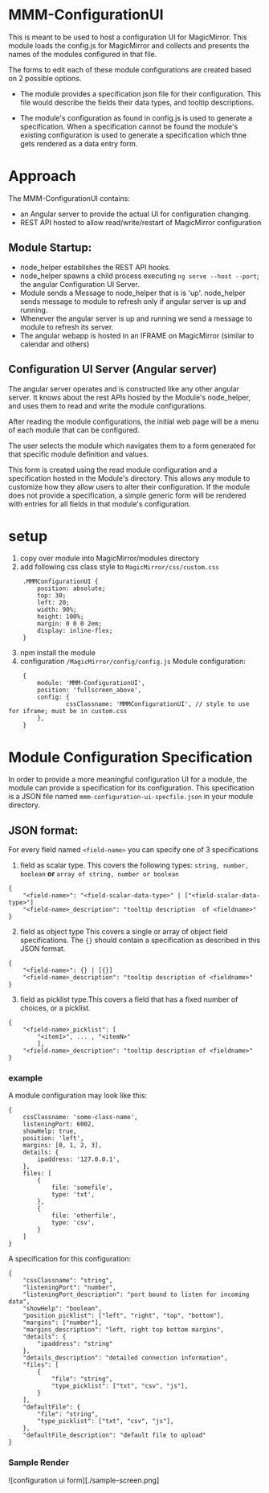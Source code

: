# MMM-ConfigurationUI
This is meant to be used to host a configuration UI for MagicMirror. This module loads the config.js for MagicMirror and collects and presents the names of the modules configured in that file. 

The forms to edit each of these module configurations are created based on 2 possible options.

* The module provides a specification json file for their configuration. This file would describe the fields their data types, and tooltip descriptions.

* The module's configuration as found in config.js is used to generate a specification. When a specification cannot be found the module's existing configuration is used to generate a specification which thne gets rendered as a data entry form.

# Approach
The MMM-ConfigurationUI contains: 
- an Angular server to provide the actual UI for configuration changing.
- REST API hosted to allow read/write/restart of MagicMirror configuration

## Module Startup:
- node_helper establishes the REST API hooks.
- node_helper spawns a child process executing `ng serve --host --port`; the angular Configuration UI Server.
- Module sends a Message to node_helper that is is 'up'. node_helper sends message to module to refresh only if angular server is up and running.
- Whenever the angular server is up and running we send a message to module to refresh its server.
- The angular webapp is hosted in an IFRAME on MagicMirror (similar to calendar and others)

## Configuration UI Server (Angular server)
The angular server operates and is constructed like any other angular server. It knows about the rest APIs hosted by the Module's node_helper, and uses them to read and write the module configurations.  

After reading the module configurations, the initial web page will be a menu of each module that can be configured.  

The user selects the module which navigates them to a form generated for that specific module definition and values.  

This form is created using the read module configuration and a specification hosted in the Module's directory. This allows any module to customize how they allow users to alter their configuration. If the module does not provide a specification, a simple generic form will be rendered with entries for all fields in that module's configuration.


# setup
1. copy over module into MagicMirror/modules directory
2. add following css class style to `MagicMirror/css/custom.css`
```
    .MMMConfigurationUI {
        position: absolute;
        top: 30;
        left: 20;
        width: 90%;
        height: 100%;
        margin: 0 0 0 2em;
        display: inline-flex;
    }
```
3. npm install the module
4. configuration
`/MagicMirror/config/config.js` Module configuration:
```
    {
        module: 'MMM-ConfigurationUI',
        position: 'fullscreen_above',
        config: {
                cssClassname: 'MMMConfigurationUI', // style to use for iframe; must be in custom.css
        },
    }
```

# Module Configuration Specification
In order to provide a more meaningful configuration UI for a module, the module can provide a specification for its configuration. This specification is a JSON file named `mmm-configuration-ui-specfile.json` in your module directory.

## JSON format:
For every field named `<field-name>` you can specify one of 3 specifications
1. field as scalar type. This covers the following types: `string, number, boolean` **or** `array of string, number or boolean`
```
{ 
    "<field-name>": "<field-scalar-data-type>" | ["<field-scalar-data-type>"]
    "<field-name>_description": "tooltip description  of <fieldname>"
}
```
2. field as object type This covers a single or array of object field specifications. The `{}` should contain a specification as described in this JSON format.
```
{ 
    "<field-name>": {} | [{}]
    "<field-name>_description": "tooltip description of <fieldname>"
}
```
3. field as picklist type.This covers a field that has a fixed number of choices, or a picklist.
```
{
    "<field-name>_picklist": [
        "<item1>", ... , "<itemN>"
        ],
    "<field-name>_description": "tooltip description of <fieldname>"
}
```
### example
A module configuration may look like this:
```
{ 
    cssClassname: 'some-class-name',
    listeningPort: 6002,
    showHelp: true,
    position: 'left',
    margins: [0, 1, 2, 3],
    details: {
        ipaddress: '127.0.0.1',
    },
    files: [
        {
            file: 'somefile',
            type: 'txt',
        },
        {
            file: 'otherfile',
            type: 'csv',
        }
    ]
}
```
A specification for this configuration:
```
{ 
    "cssClassname": "string",
    "listeningPort": "number",
    "listeningPort_description": "port bound to listen for incoming data",
    "showHelp": "boolean",
    "position_picklist": ["left", "right", "top", "bottom"],
    "margins": ["number"],
    "margins_description": "left, right top bottom margins",
    "details": {
        "ipaddress": "string"
    },
    "details_description": "detailed connection information",
    "files": [
        {
            "file": "string",
            "type_picklist": ["txt", "csv", "js"],
        }
    ],
    "defaultFile": {
        "file": "string",
        "type_picklist": ["txt", "csv", "js"],
    },
    "defaultFile_description": "default file to upload"
}
```

### Sample Render
![configuration ui form][./sample-screen.png]

